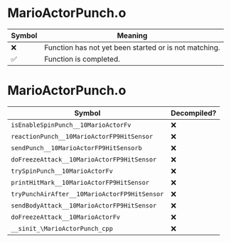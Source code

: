 # MarioActorPunch.o
| Symbol | Meaning 
| ------------- | ------------- 
| :x: | Function has not yet been started or is not matching. 
| :white_check_mark: | Function is completed. 


# MarioActorPunch.o
| Symbol | Decompiled? |
| ------------- | ------------- |
| `isEnableSpinPunch__10MarioActorFv` | :x: |
| `reactionPunch__10MarioActorFP9HitSensor` | :x: |
| `sendPunch__10MarioActorFP9HitSensorb` | :x: |
| `doFreezeAttack__10MarioActorFP9HitSensor` | :x: |
| `trySpinPunch__10MarioActorFv` | :x: |
| `printHitMark__10MarioActorFP9HitSensor` | :x: |
| `tryPunchAirAfter__10MarioActorFP9HitSensor` | :x: |
| `sendBodyAttack__10MarioActorFP9HitSensor` | :x: |
| `doFreezeAttack__10MarioActorFv` | :x: |
| `__sinit_\MarioActorPunch_cpp` | :x: |
